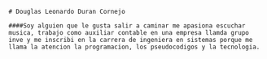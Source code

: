 	# Douglas Leonardo Duran Cornejo

	####Soy alguien que le gusta salir a caminar me apasiona escuchar musica, trabajo como auxiliar contable en una empresa llamda grupo inve y me inscribi en la carrera de ingeniera en sistemas porque me llama la atencion la programacion, los pseudocodigos y la tecnologia.
